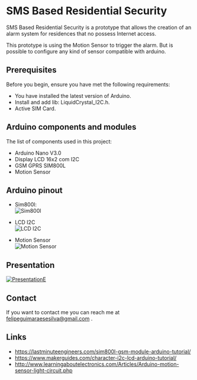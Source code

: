 # SMS Based Residential Security

SMS Based Residential Security is a prototype that allows the creation of an alarm system for residences that no possess Internet access.

This prototype is using the Motion Sensor to trigger the alarm. But is possible to configure any kind of sensor compatible with arduino.

## Prerequisites

Before you begin, ensure you have met the following requirements:
* You have installed the latest version of Arduino.
* Install and add lib: LiquidCrystal_I2C.h.
* Active SIM Card.

## Arduino components and modules

The list of components used in this project:
* Arduino Nano V3.0
* Display LCD 16x2 com I2C
* GSM GPRS SIM800L
* Motion Sensor

## Arduino pinout

* Sim800l:<br/>
![Sim800l](https://lastminuteengineers.com/wp-content/uploads/arduino/Arduino-Wiring-Fritzing-Connections-with-SIM800L-GSM-GPRS-Module-3.7V-LiPo-Battery.png)

* LCD I2C <br/>
![LCD I2C](https://www.makerguides.com/wp-content/uploads/2019/02/I2C-LCD-with-Arduino-Wiring-Diagram-Schematic-Pinout.jpg)

* Motion Sensor <br/>
![Motion Sensor](http://www.learningaboutelectronics.com/images/Arduino-motion-sensor-circuit.png)

## Presentation
[![PresentationE](https://img.youtube.com/vi/YvsOvr0OrPo/0.jpg)](https://youtu.be/YvsOvr0OrPo)

## Contact

If you want to contact me you can reach me at felipeguimaraesesilva@gmail.com .


## Links
* https://lastminuteengineers.com/sim800l-gsm-module-arduino-tutorial/
* https://www.makerguides.com/character-i2c-lcd-arduino-tutorial/
* http://www.learningaboutelectronics.com/Articles/Arduino-motion-sensor-light-circuit.php

